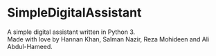 # SimpleDigitalAssistant

A simple digital assistant written in Python 3.  
Made with love by Hannan Khan, Salman Nazir, Reza Mohideen and Ali Abdul-Hameed.
